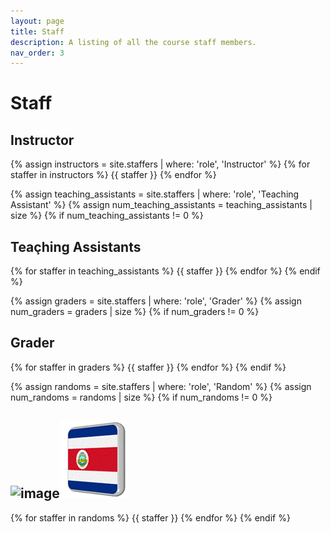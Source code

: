 ```yaml
---
layout: page
title: Staff
description: A listing of all the course staff members.
nav_order: 3
---
```


# Staff

## Instructor

{% assign instructors = site.staffers | where: 'role', 'Instructor' %}
{% for staffer in instructors %}
{{ staffer }}
{% endfor %}

{% assign teaching_assistants = site.staffers | where: 'role', 'Teaching Assistant' %}
{% assign num_teaching_assistants = teaching_assistants | size %}
{% if num_teaching_assistants != 0 %}
## Teaçhing Assistants

{% for staffer in teaching_assistants %}
{{ staffer }}
{% endfor %}
{% endif %}

{% assign graders = site.staffers | where: 'role', 'Grader' %}
{% assign num_graders = graders | size %}
{% if num_graders != 0 %}
## Grader

{% for staffer in graders %}
{{ staffer }}
{% endfor %}
{% endif %}


{% assign randoms = site.staffers | where: 'role', 'Random' %}
{% assign num_randoms = randoms | size %}
{% if num_randoms != 0 %}
## ![image](https://github.com/user-attachments/assets/bc0f9a26-53f0-4e02-972c-5b05e1a21c10)![image](https://github.com/BilkentCompGen/bioinformatics-algorithms/blob/main/assets/images/costa-rica-flag-icon-animation.gif)


{% for staffer in randoms %}
{{ staffer }}
{% endfor %}
{% endif %}
